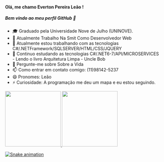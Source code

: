  #### Olá, me chamo Everton Pereira Leão ! 
 ##### Bem vindo ao meu perfil GitHub 👋
 
- 🎓 Graduado pela Universidade Nove de Julho (UNINOVE).
- 🔭 Atualmente Trabalho Na Smit Como Desenvolvedor Web
- 🌱 Atualmente estou trabalhando com as tecnologias C#/.NETFramework/SQLSERVER/HTML/CSS/JQUERY
- 👯 Continuo estudando as tecnologias C#/.NET6-7/API/MICROSERVICES - Lendo o livro Arquitetura Limpa - Uncle Bob
- 💬 Pergunte-me sobre Sobre a Vida
- 📫 Como entrar em contato comigo: (11)98142-5237
- 😄 Pronomes: Leão
- ⚡ Curiosidade: A programação me deu um mapa e eu estou seguindo.








 <div>
 <a href="https://github.com/VToum">
  <img height="180em" src="https://github-readme-stats.vercel.app/api/top-langs/?username=VToum&layout=compact&langs_count=7&theme=dracula"/>
  <img height="180em" src="https://github-readme-stats.vercel.app/api?username=VToum&show_icons=true&theme=dracula&include_all_commits=true&count_private=true"/>
 </div>
  
![Snake animation](https://github.com/VToum/VToum/blob/output/github-contribution-grid-snake.svg)


